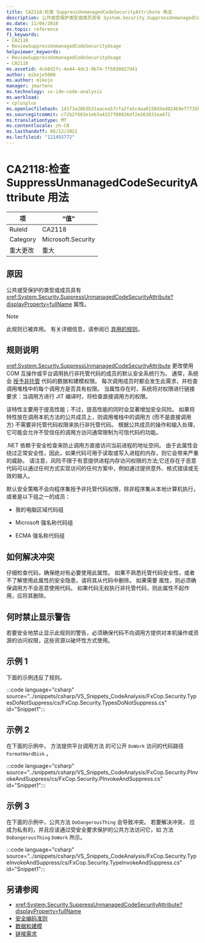 ```yaml
---
title: CA2118:检查 SuppressUnmanagedCodeSecurityAttribute 用法
description: 公共或受保护类型或成员具有 System.Security.SuppressUnmanagedCodeSecurityAttribute 属性。
ms.date: 11/04/2016
ms.topic: reference
f1_keywords:
- CA2118
- ReviewSuppressUnmanagedCodeSecurityUsage
helpviewer_keywords:
- ReviewSuppressUnmanagedCodeSecurityUsage
- CA2118
ms.assetid: 4cb8d2fc-4e44-4dc3-9b74-7f5838827d41
author: mikejo5000
ms.author: mikejo
manager: jmartens
ms.technology: vs-ide-code-analysis
ms.workload:
- cplusplus
ms.openlocfilehash: 1d1f3a28b3b31aacea57cfa2fa5c4aa0150d3ad024b9ef7735b8b6e29cb48bb0
ms.sourcegitcommit: c72b2f603e1eb3a4157f00926df2e263831ea472
ms.translationtype: MT
ms.contentlocale: zh-CN
ms.lasthandoff: 08/12/2021
ms.locfileid: "121455772"
---
```

# <a name="ca2118-review-suppressunmanagedcodesecurityattribute-usage"></a>CA2118:检查 SuppressUnmanagedCodeSecurityAttribute 用法

|项|“值”|
|-|-|
|RuleId|CA2118|
|Category|Microsoft.Security|
|重大更改|重大|

## <a name="cause"></a>原因
公共或受保护的类型或成员具有 <xref:System.Security.SuppressUnmanagedCodeSecurityAttribute?displayProperty=fullName> 属性。

> [!NOTE]
> 此规则已被弃用。 有关详细信息，请参阅已 [弃用的规则](fxcop-unported-deprecated-rules.md)。

## <a name="rule-description"></a>规则说明

<xref:System.Security.SuppressUnmanagedCodeSecurityAttribute> 更改使用 COM 互操作或平台调用执行非托管代码的成员的默认安全系统行为。 通常，系统会 [授予非托管](/dotnet/framework/data/index) 代码的数据和建模权限。 每次调用成员时都会发生此需求，并检查调用堆栈中的每个调用方是否具有权限。 当属性存在时，系统将对权限进行链接[](/dotnet/framework/misc/link-demands)要求：当调用方进行 JIT 编译时，将检查直接调用方的权限。

该特性主要用于提高性能；不过，提高性能的同时会显著增加安全风险。 如果将 特性放在调用本机方法的公共成员上，则调用堆栈中的调用方 (而不是直接调用方) 不需要非托管代码权限来执行非托管代码。 根据公共成员的操作和输入处理，它可能会允许不受信任的调用方访问通常限制为可信代码的功能。

.NET 依赖于安全检查来防止调用方直接访问当前进程的地址空间。 由于此属性会绕过正常安全性，因此，如果代码可用于读取或写入进程的内存，则它会带来严重的威胁。 请注意，风险不限于有意提供进程内存访问权限的方法;它还存在于恶意代码可以通过任何方式实现访问的任何方案中，例如通过提供意外、格式错误或无效的输入。

默认安全策略不会向程序集授予非托管代码权限，除非程序集从本地计算机执行，或者是以下组之一的成员：

- 我的电脑区域代码组

- Microsoft 强名称代码组

- ECMA 强名称代码组

## <a name="how-to-fix-violations"></a>如何解决冲突

仔细检查代码，确保绝对有必要使用此属性。 如果不熟悉托管代码安全性，或者不了解使用此属性的安全隐患，请将其从代码中删除。 如果需要 属性，则必须确保调用方不会恶意使用代码。 如果代码无权执行非托管代码，则此属性不起作用，应将其删除。

## <a name="when-to-suppress-warnings"></a>何时禁止显示警告

若要安全地禁止显示此规则的警告，必须确保代码不向调用方提供对本机操作或资源的访问权限，这些资源以破坏性方式使用。

## <a name="example-1"></a>示例 1

下面的示例违反了规则。

:::code language="csharp" source="../snippets/csharp/VS_Snippets_CodeAnalysis/FxCop.Security.TypesDoNotSuppress/cs/FxCop.Security.TypesDoNotSuppress.cs" id="Snippet1":::

## <a name="example-2"></a>示例 2

在下面的示例中， 方法提供平台调用方法 的可公开 `DoWork` 访问的代码路径 `FormatHardDisk` 。

:::code language="csharp" source="../snippets/csharp/VS_Snippets_CodeAnalysis/FxCop.Security.PInvokeAndSuppress/cs/FxCop.Security.PInvokeAndSuppress.cs" id="Snippet1":::

## <a name="example-3"></a>示例 3

在下面的示例中，公共方法 `DoDangerousThing` 会导致冲突。 若要解决冲突， 应成为私有的，并且应该通过受安全要求保护的公共方法访问它，如 方法 `DoDangerousThing` `DoWork` 所示。

:::code language="csharp" source="../snippets/csharp/VS_Snippets_CodeAnalysis/FxCop.Security.TypeInvokeAndSuppress/cs/FxCop.Security.TypeInvokeAndSuppress.cs" id="Snippet1":::

## <a name="see-also"></a>另请参阅

- <xref:System.Security.SuppressUnmanagedCodeSecurityAttribute?displayProperty=fullName>
- [安全编码准则](/dotnet/standard/security/secure-coding-guidelines)
- [数据和建模](/dotnet/framework/data/index)
- [链接需求](/dotnet/framework/misc/link-demands)
